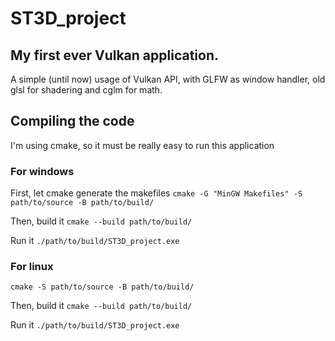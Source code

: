 # ST3D_project
## My first ever Vulkan application.
A simple (until now) usage of Vulkan API, with GLFW as window handler, old glsl for shadering and cglm for math.

## Compiling the code
I'm using cmake, so it must be really easy to run this application

### For windows
First, let cmake generate the makefiles
`cmake -G "MinGW Makefiles" -S path/to/source -B path/to/build/`

Then, build it
`cmake --build path/to/build/`

Run it
`./path/to/build/ST3D_project.exe`


### For linux
`cmake -S path/to/source -B path/to/build/`

Then, build it
`cmake --build path/to/build/`

Run it
`./path/to/build/ST3D_project.exe`